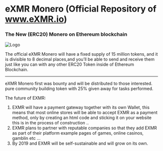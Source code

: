 # eXMR Monero (Official Repository of www.eXMR.io)
### The New (ERC20) Monero on Ethereum blockchain
![Logo](https://github.com/eXMRcoin/e-XMR/blob/master/eXMR-master/eXMR_200X200.png?raw=true)

The official eXMR Monero will have a fixed supply of 15 million tokens, and it is divisible to 8 decimal places,and you’ll be able to send and receive them just like you can with any other ERC20 Token inside of Ethereum Blockchain.

---
eXMR Monero first was bounty and will be distributed to those interested.
pure community building token with 25% given away for tasks performed.

The future of EXMR:
1) EXMR will have a payment gateway together with its own Wallet, this means that most online stores will be able to accept EXMR as a payment method, only by creating an html code and sticking it on your website this is in the process of construction .. 
2) EXMR plans to partner with reputable companies so that they add EXMR as part of their platform example pages of games, online casinos, gamblin etc ... 
3) By 2019 and EXMR will be self-sustainable and will grow on its own.






